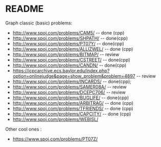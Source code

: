 # README

Graph classic (basic) problems: 

* http://www.spoj.com/problems/CAM5/ -- done (cpp)
* http://www.spoj.com/problems/SHPATH/ -- done(cpp)
* http://www.spoj.com/problems/PT07Y/ -- done(cpp)
* http://www.spoj.com/problems/ALLIZWEL/ -- done (cpp) 
* http://www.spoj.com/problems/BITMAP/ -- review 
* http://www.spoj.com/problems/CSTREET/	-- done(cpp)
* http://www.spoj.com/problems/CANDN/ -- done(cpp)
* https://icpcarchive.ecs.baylor.edu/index.php?option=onlinejudge&page=show_problem&problem=4897 -- review
* http://www.spoj.com/problems/INCARDS/	-- done(cpp); 
* http://www.spoj.com/problems/SAMER08A/ -- review
* http://www.spoj.com/problems/DCEPC706/ -- review
* http://www.spoj.com/problems/BUGLIFE/	-- done(cpp)
* http://www.spoj.com/problems/ARBITRAG/ -- done (cpp) 
* http://www.spoj.com/problems/TFRIENDS/ -- done (cpp) 
* http://www.spoj.com/problems/CAPCITY/ -- done (cpp) 
* http://www.spoj.com/problems/WEBISL/

Other cool ones :

* https://www.spoj.com/problems/PT07Z/

